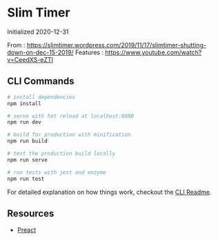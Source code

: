 # Slim Timer

Initialized 2020-12-31

From : https://slimtimer.wordpress.com/2019/11/17/slimtimer-shutting-down-on-dec-15-2019/
Features : https://www.youtube.com/watch?v=CeedXS-eZTI

## CLI Commands

``` bash
# install dependencies
npm install

# serve with hot reload at localhost:8080
npm run dev

# build for production with minification
npm run build

# test the production build locally
npm run serve

# run tests with jest and enzyme
npm run test
```

For detailed explanation on how things work, checkout the [CLI Readme](https://github.com/developit/preact-cli/blob/master/README.md).

## Resources

- [Preact](https://preactjs.com/guide/v10/getting-started/)
